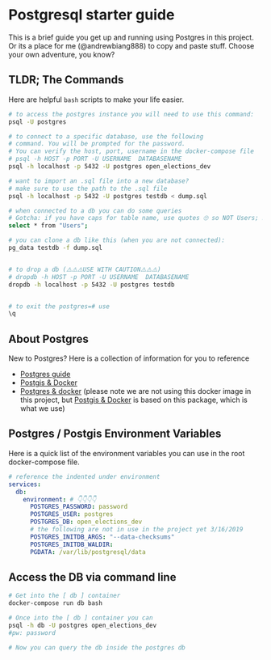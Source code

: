 # Postgresql starter guide
This is a brief guide you get up and running using Postgres in this project. Or its a place for me (@andrewbiang888) to copy and paste stuff. Choose your own adventure, you know?


## TLDR; The Commands
Here are helpful `bash` scripts to make your life easier.

```bash
# to access the postgres instance you will need to use this command:
psql -U postgres

# to connect to a specific database, use the following 
# command. You will be prompted for the password. 
# You can verify the host, port, username in the docker-compose file
# psql -h HOST -p PORT -U USERNAME  DATABASENAME
psql -h localhost -p 5432 -U postgres open_elections_dev

# want to import an .sql file into a new database?
# make sure to use the path to the .sql file
psql -h localhost -p 5432 -U postgres testdb < dump.sql

# when connected to a db you can do some queries
# Gotcha: if you have caps for table name, use quotes 🙄 so NOT Users; but "Users";
select * from "Users"; 

# you can clone a db like this (when you are not connected):
pg_data testdb -f dump.sql


# to drop a db (⚠️⚠️⚠️USE WITH CAUTION⚠️⚠️⚠️)
# dropdb -h HOST -p PORT -U USERNAME  DATABASENAME
dropdb -h localhost -p 5432 -U postgres testdb


# to exit the postgres=# use
\q

```

## About Postgres
New to Postgres? Here is a collection of information for you to reference

- [Postgres guide](http://postgresguide.com/utilities/psql.html)
- [Postgis & Docker](https://hub.docker.com/r/mdillon/postgis)
- [Postgres & docker](https://hub.docker.com/_/postgres/) (please note we are not using this docker image in this project, but [Postgis & Docker](https://hub.docker.com/r/mdillon/postgis) is based on this package, which is what we use)

## Postgres / Postgis Environment Variables
Here is a quick list of the environment variables you can use in the root docker-compose file.

```yml
# reference the indented under environment
services:
  db:
    environment: # 👇👇👇👇
      POSTGRES_PASSWORD: password
      POSTGRES_USER: postgres
      POSTGRES_DB: open_elections_dev
      # the following are not in use in the project yet 3/16/2019
      POSTGRES_INITDB_ARGS: "--data-checksums"
      POSTGRES_INITDB_WALDIR: 
      PGDATA: /var/lib/postgresql/data

```

## Access the DB via command line

```bash
# Get into the [ db ] container
docker-compose run db bash

# Once into the [ db ] container you can 
psql -h db -U postgres open_elections_dev
#pw: password

# Now you can query the db inside the postgres db
```
